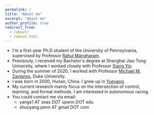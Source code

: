 ```yaml
---
permalink: /
title: "About me"
excerpt: "About me"
author_profile: true
redirect_from: 
  - /about/
  - /about.html
---
```


* I'm a first-year Ph.D student of the University of Pennsylvania, supervised by Professor [Rahul Mangharam](https://www.seas.upenn.edu/~rahulm/).
* Previsouly, I received my Bachelor's degree at Shanghai Jiao Tong University, where I worked closely with Professor [Xiang Yin](https://xiangyin.sjtu.edu.cn/).
* During the summer of 2020, I worked with Professor [Michael M. Zavlanos](https://www.michaelmzavlanos.org/), Duke University.
* I was born in 2000, Hunan, China. I grew up in [Yueyang](https://en.wikipedia.org/wiki/Yueyang).
* My current research mainly focus on the intersection of control, learning, and formal methods. I am interested in autonomous racing.
* You could contact me via email: 
  * yangs1 AT seas DOT upenn DOT edu
  * shuoyang.penn AT gmail DOT com
